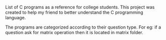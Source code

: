 List of C programs as a reference for college students. This project was created to help my friend to better understand the C programming language.

The programs are categorized according to their question type. For eg: if a question ask for matrix operation then it is located in matrix folder.  